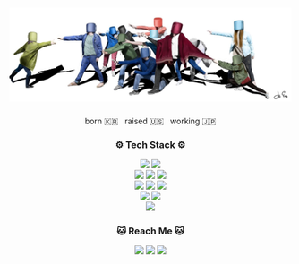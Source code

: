 <h1><img src="./asa.jpg" alt="Drawing" /></h1>

<p align="center">born 🇰🇷 &nbsp; raised 🇺🇸  &nbsp; working 🇯🇵</p>

<div align="center">
  <h3>⚙️ Tech Stack ⚙️</h3> 
  <a href="#"><img src="https://img.shields.io/badge/C++-00599C?style=flat-square&logo=C%2B%2B&logoColor=white"/></a>
  <a href="#"><img src="https://img.shields.io/badge/C-A8B9CC?style=flat-square&logo=C&logoColor=white"/></a>
  <br>
  <a href="#"><img src="https://img.shields.io/badge/CSS3-1572B6?style=flat-square&logo=CSS3&logoColor=white"/></a>
  <a href="#"><img src="https://img.shields.io/badge/JavaScript-F7DF1E?style=flat-square&logo=JavaScript&logoColor=white"/></a>
  <a href="#"><img src="https://img.shields.io/badge/HTML5-E34F26?style=flat-square&logo=html5&logoColor=white"/></a>
  <br>
  <a href="#"><img src="https://img.shields.io/badge/Python-0A66c2?style=flat-square&logo=python&logoColor=white"/></a>
  <a href="#"><img src="https://img.shields.io/badge/Node.js-339933?style=flat-square&logo=node-dot-js&logoColor=white"/></a>
  <a href="#"><img src="https://img.shields.io/badge/Ruby-CC0000?style=flat-square&logo=ruby&logoColor=white"/></a>
  <br>
  <a href="#"><img src="https://img.shields.io/badge/jira-0052CC?style=flat-square&logo=jira&logoColor=white"/></a>
  <a href="#"><img src="https://img.shields.io/badge/Lightsail-333664?style=flat-square&logo=amazon-aws&logoColor=white"/></a>
  <br>
  <a href="#"><img src="https://img.shields.io/badge/^%20Techs that I've used before%20^-f5f5f5?style=flat-square"/></a>
</div>

<div align='center'>
  <h3>🐱 Reach Me 🐱</h3>
  <a href="https://www.jiieu.com"><img src="https://img.shields.io/badge/Tech%20Blog-CC0000?style=flat-square&logo=jekyll&logoColor=white&link=https://www.jiieu.com"/></a>
  <a href="https://www.instagram.com/jiidraws/"><img src="https://img.shields.io/badge/Instagram-E4405F?style=flat-square&logo=Instagram&logoColor=white&link=https://www.instagram.com/jiidraws/"/></a>
  <a href="https://www.linkedin.com/in/jiieu"><img src="https://img.shields.io/badge/LinkedIn-0A66C2?style=flat-square&logo=linkedin&logoColor=white"/></a>
</div>
